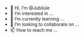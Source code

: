 - 👋 Hi, I’m @Jubilule
- 👀 I’m interested in ...
- 🌱 I’m currently learning ...
- 💞️ I’m looking to collaborate on ...
- 📫 How to reach me ...

<!---
Jubilule/Jubilule is a ✨ special ✨ repository because its `README.md` (this file) appears on your GitHub profile.
You can click the Preview link to take a look at your changes.
--->
